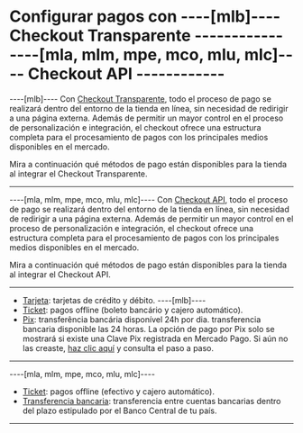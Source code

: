 # Configurar pagos con ----[mlb]---- Checkout Transparente ------------ ----[mla, mlm, mpe, mco, mlu, mlc]---- Checkout API ------------

----[mlb]----
Con [Checkout Transparente](/developers/es/guides/checkout-api/landing), todo el proceso de pago se realizará dentro del entorno de la tienda en línea, sin necesidad de redirigir a una página externa. Además de permitir un mayor control en el proceso de personalización e integración, el checkout ofrece una estructura completa para el procesamiento de pagos con los principales medios disponibles en el mercado. 

Mira a continuación qué métodos de pago están disponibles para la tienda al integrar el Checkout Transparente.

------------

----[mla, mlm, mpe, mco, mlu, mlc]---- 
Con [Checkout API](/developers/es/guides/checkout-api/landing), todo el proceso de pago se realizará dentro del entorno de la tienda en línea, sin necesidad de redirigir a una página externa. Además de permitir un mayor control en el proceso de personalización e integración, el checkout ofrece una estructura completa para el procesamiento de pagos con los principales medios disponibles en el mercado.

Mira a continuación qué métodos de pago están disponibles para la tienda al integrar el Checkout API.

------------

* [Tarjeta](/developers/es/docs/magento-two/payment-configuration/checkout-api/cards): tarjetas de crédito y débito.
----[mlb]----
* [Ticket](/developers/es/docs/magento-two/payment-configuration/checkout-api/ticket): pagos offline (boleto bancário y cajero automático).
* [Pix](/developers/es/docs/magento-two/payment-configuration/checkout-api/pix): transferência bancária disponível 24h por dia. transferencia bancaria disponible las 24 horas. La opción de pago por Pix solo se mostrará si existe una Clave Pix registrada en Mercado Pago. Si aún no las creaste, [haz clic aquí](https://www.youtube.com/watch?v=60tApKYVnkA) y consulta el paso a paso.
------------
----[mla, mlm, mpe, mco, mlu, mlc]---- 
* [Ticket](/developers/es/docs/magento-two/payment-configuration/checkout-api/ticket): pagos offline (efectivo y cajero automático).
* [Transferencia bancaria](/developers/es/docs/magento-two/payment-configuration/checkout-api/bank-transfer): transferencia entre cuentas bancarias dentro del plazo estipulado por el Banco Central de tu país.
------------

